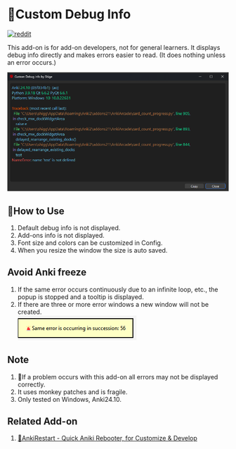 # 🐞Custom Debug Info

[![reddit](https://github.com/shigeyukey/AnkiRestart/assets/124401518/85368aad-6f50-4335-8858-7a30a66fb065)](https://www.reddit.com/user/Shige-yuki)<br>

This add-on is for add-on developers, not for general learners. It displays debug info directly and makes errors easier to read. (It does nothing unless an error occurs.)

![alt text](images/debugInfo/03.png)

## 📖How to Use
1. Default debug info is not displayed.
1. Add-ons info is not displayed.
1. Font size and colors can be customized in Config.
1. When you resize the window the size is auto saved.

## Avoid Anki freeze
1. If the same error occurs continuously due to an infinite loop, etc., the popup is stopped and a tooltip is displayed.
2. If there are three or more error windows a new window will not be created.<br>
![alt text](images/debugInfo/04.png)

## Note
1. 🚨If a problem occurs with this add-on all errors may not be displayed correctly.
1. It uses monkey patches and is fragile.
1. Only tested on Windows, Anki24.10.

## Related Add-on

1. [🔂AnkiRestart - Quick Aniki Rebooter, for Customize & Develop](ankirestart.md)


